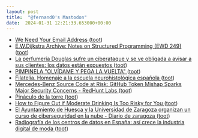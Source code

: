 ```yaml
---
layout: post
title:  "@fernand0's Mastodon"
date:  2024-01-31 12:21:33.653000+00:00
---
```

*  [We Need Your Email Address ](https://www.404media.co/why-404-media-needs-your-email-address) ([toot](https://mastodon.social/@fernand0/111850533267208532))
*  [E.W.Dijkstra Archive: Notes on Structured Programming (EWD 249) ](https://www.cs.utexas.edu/users/EWD/transcriptions/EWD02xx/EWD249/EWD249.htm) ([toot](https://mastodon.social/@fernand0/111848185115564509))
*  [La perfumería Douglas sufre un ciberataque y se ve obligada a avisar a sus clientes: los datos están expuestos ](https://www.elconfidencial.com/empresas/2024-01-20/douglas-perfumeria-ciberataque-datos-clientes_3814871) ([toot](https://mastodon.social/@fernand0/111846289679985449))
*  [PIMPINELA "OLVÍDAME Y PEGA LA VUELTA" ](https://youtu.be/vqSHxsaDuto?feature=share) ([toot](https://mastodon.social/@fernand0/111846147995110826))
*  [Filatelia. Homenaje a la escuela neurohistológica española ](https://avecesunafoto.wordpress.com/2024/01/30/filatelia-homenaje-a-la-escuela-neurohistologica-espanola) ([toot](https://mastodon.social/@fernand0/111846039611815212))
*  [Mercedes-Benz Source Code at Risk: GitHub Token Mishap Sparks Major Security Concerns - RedHunt Labs ](https://redhuntlabs.com/blog/mercedes-benz-source-code-at-risk-github-token-mishap-sparks-major-security-concerns) ([toot](https://mastodon.social/@fernand0/111846012029240295))
*  [Pináculo de la torre ](https://www.flickr.com/photos/fernand0/53477895964) ([toot](https://mastodon.social/@fernand0/111844578633789718))
*  [How to Figure Out if Moderate Drinking Is Too Risky for You ](https://www.scientificamerican.com/article/how-to-figure-out-if-moderate-drinking-is-too-risky-for-you) ([toot](https://mastodon.social/@fernand0/111844149990021007))
*  [El Ayuntamiento de Huesca y la Universidad de Zaragoza organizan un curso de ciberseguridad en la nube - Diario de zaragoza ](https://diariodezaragoza.es/el-ayuntamiento-de-huesca-y-la-universidad-de-zaragoza-organizan-un-curso-de-ciberseguridad-en-la-nube) ([toot](https://mastodon.social/@fernand0/111842627408400276))
*  [Radiografía de los centros de datos en España: así crece la industria digital de moda ](https://www.elespanol.com/invertia/disruptores-innovadores/innovadores/tecnologicas/20240129/radiografia-centros-datos-espana-crece-industria-digital-moda/827917420_0.htm) ([toot](https://mastodon.social/@fernand0/111840625660181609))
